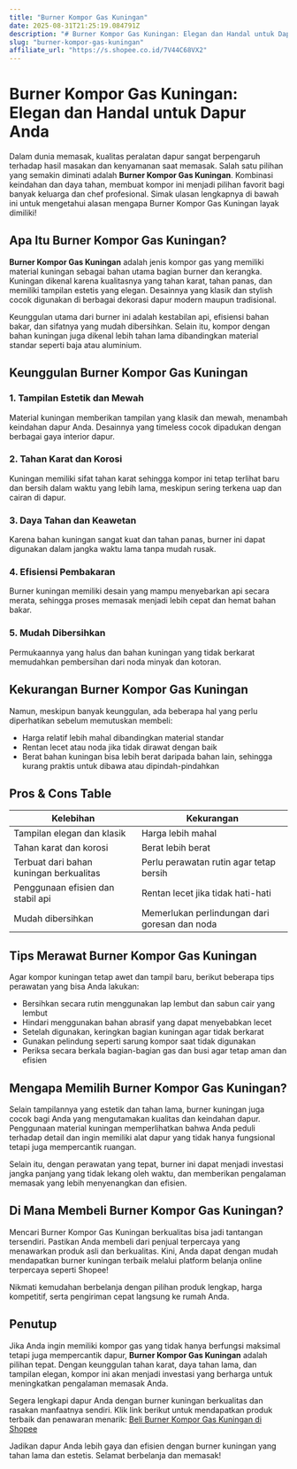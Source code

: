 ```yaml
---
title: "Burner Kompor Gas Kuningan"
date: 2025-08-31T21:25:19.084791Z
description: "# Burner Kompor Gas Kuningan: Elegan dan Handal untuk Dapur Anda..."
slug: "burner-kompor-gas-kuningan"
affiliate_url: "https://s.shopee.co.id/7V44C68VX2"
---
```

# Burner Kompor Gas Kuningan: Elegan dan Handal untuk Dapur Anda

Dalam dunia memasak, kualitas peralatan dapur sangat berpengaruh terhadap hasil masakan dan kenyamanan saat memasak. Salah satu pilihan yang semakin diminati adalah **Burner Kompor Gas Kuningan**. Kombinasi keindahan dan daya tahan, membuat kompor ini menjadi pilihan favorit bagi banyak keluarga dan chef profesional. Simak ulasan lengkapnya di bawah ini untuk mengetahui alasan mengapa Burner Kompor Gas Kuningan layak dimiliki!

## Apa Itu Burner Kompor Gas Kuningan?

**Burner Kompor Gas Kuningan** adalah jenis kompor gas yang memiliki material kuningan sebagai bahan utama bagian burner dan kerangka. Kuningan dikenal karena kualitasnya yang tahan karat, tahan panas, dan memiliki tampilan estetis yang elegan. Desainnya yang klasik dan stylish cocok digunakan di berbagai dekorasi dapur modern maupun tradisional.

Keunggulan utama dari burner ini adalah kestabilan api, efisiensi bahan bakar, dan sifatnya yang mudah dibersihkan. Selain itu, kompor dengan bahan kuningan juga dikenal lebih tahan lama dibandingkan material standar seperti baja atau aluminium.

## Keunggulan Burner Kompor Gas Kuningan

### 1. Tampilan Estetik dan Mewah
Material kuningan memberikan tampilan yang klasik dan mewah, menambah keindahan dapur Anda. Desainnya yang timeless cocok dipadukan dengan berbagai gaya interior dapur.

### 2. Tahan Karat dan Korosi
Kuningan memiliki sifat tahan karat sehingga kompor ini tetap terlihat baru dan bersih dalam waktu yang lebih lama, meskipun sering terkena uap dan cairan di dapur.

### 3. Daya Tahan dan Keawetan
Karena bahan kuningan sangat kuat dan tahan panas, burner ini dapat digunakan dalam jangka waktu lama tanpa mudah rusak.

### 4. Efisiensi Pembakaran
Burner kuningan memiliki desain yang mampu menyebarkan api secara merata, sehingga proses memasak menjadi lebih cepat dan hemat bahan bakar.

### 5. Mudah Dibersihkan
Permukaannya yang halus dan bahan kuningan yang tidak berkarat memudahkan pembersihan dari noda minyak dan kotoran.

## Kekurangan Burner Kompor Gas Kuningan

Namun, meskipun banyak keunggulan, ada beberapa hal yang perlu diperhatikan sebelum memutuskan membeli:

- Harga relatif lebih mahal dibandingkan material standar
- Rentan lecet atau noda jika tidak dirawat dengan baik
- Berat bahan kuningan bisa lebih berat daripada bahan lain, sehingga kurang praktis untuk dibawa atau dipindah-pindahkan

## Pros & Cons Table

| Kelebihan                             | Kekurangan                             |
|----------------------------------------|----------------------------------------|
| Tampilan elegan dan klasik            | Harga lebih mahal                     |
| Tahan karat dan korosi               | Berat lebih berat                     |
| Terbuat dari bahan kuningan berkualitas | Perlu perawatan rutin agar tetap bersih |
| Penggunaan efisien dan stabil api    | Rentan lecet jika tidak hati-hati    |
| Mudah dibersihkan                     | Memerlukan perlindungan dari goresan dan noda |

## Tips Merawat Burner Kompor Gas Kuningan

Agar kompor kuningan tetap awet dan tampil baru, berikut beberapa tips perawatan yang bisa Anda lakukan:
- Bersihkan secara rutin menggunakan lap lembut dan sabun cair yang lembut
- Hindari menggunakan bahan abrasif yang dapat menyebabkan lecet
- Setelah digunakan, keringkan bagian kuningan agar tidak berkarat
- Gunakan pelindung seperti sarung kompor saat tidak digunakan
- Periksa secara berkala bagian-bagian gas dan busi agar tetap aman dan efisien

## Mengapa Memilih Burner Kompor Gas Kuningan?

Selain tampilannya yang estetik dan tahan lama, burner kuningan juga cocok bagi Anda yang mengutamakan kualitas dan keindahan dapur. Penggunaan material kuningan memperlihatkan bahwa Anda peduli terhadap detail dan ingin memiliki alat dapur yang tidak hanya fungsional tetapi juga mempercantik ruangan.

Selain itu, dengan perawatan yang tepat, burner ini dapat menjadi investasi jangka panjang yang tidak lekang oleh waktu, dan memberikan pengalaman memasak yang lebih menyenangkan dan efisien.

## Di Mana Membeli Burner Kompor Gas Kuningan?

Mencari Burner Kompor Gas Kuningan berkualitas bisa jadi tantangan tersendiri. Pastikan Anda membeli dari penjual terpercaya yang menawarkan produk asli dan berkualitas. Kini, Anda dapat dengan mudah mendapatkan burner kuningan terbaik melalui platform belanja online terpercaya seperti Shopee!

Nikmati kemudahan berbelanja dengan pilihan produk lengkap, harga kompetitif, serta pengiriman cepat langsung ke rumah Anda.

## Penutup

Jika Anda ingin memiliki kompor gas yang tidak hanya berfungsi maksimal tetapi juga mempercantik dapur, **Burner Kompor Gas Kuningan** adalah pilihan tepat. Dengan keunggulan tahan karat, daya tahan lama, dan tampilan elegan, kompor ini akan menjadi investasi yang berharga untuk meningkatkan pengalaman memasak Anda.

Segera lengkapi dapur Anda dengan burner kuningan berkualitas dan rasakan manfaatnya sendiri. Klik link berikut untuk mendapatkan produk terbaik dan penawaran menarik: [Beli Burner Kompor Gas Kuningan di Shopee](https://s.shopee.co.id/7V44C68VX2)

Jadikan dapur Anda lebih gaya dan efisien dengan burner kuningan yang tahan lama dan estetis. Selamat berbelanja dan memasak!